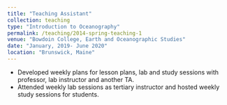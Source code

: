 ```yaml
---
title: "Teaching Assistant"
collection: teaching
type: "Introduction to Oceanography"
permalink: /teaching/2014-spring-teaching-1
venue: "Bowdoin College, Earth and Oceanographic Studies"
date: "January, 2019- June 2020"
location: "Brunswick, Maine"
---
```


* Developed weekly plans for lesson plans, lab and study sessions with professor, lab instructor and another TA.
* Attended weekly lab sessions as tertiary instructor and hosted weekly study sessions for students.
